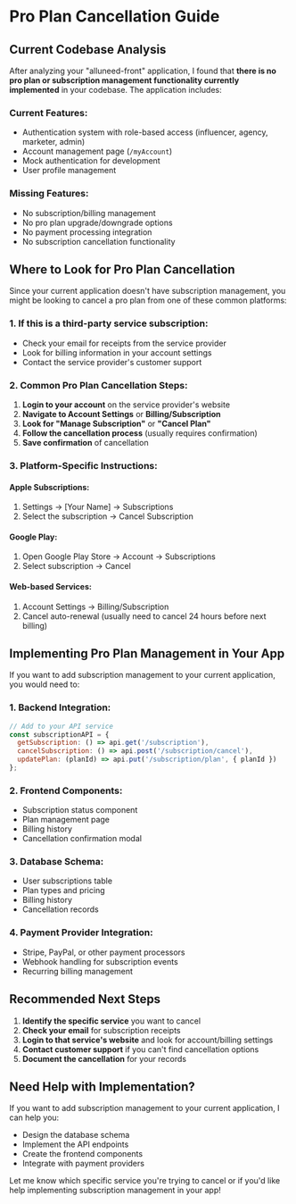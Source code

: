 # Pro Plan Cancellation Guide

## Current Codebase Analysis

After analyzing your "alluneed-front" application, I found that **there is no pro plan or subscription management functionality currently implemented** in your codebase. The application includes:

### Current Features:
- Authentication system with role-based access (influencer, agency, marketer, admin)
- Account management page (`/myAccount`)
- Mock authentication for development
- User profile management

### Missing Features:
- No subscription/billing management
- No pro plan upgrade/downgrade options
- No payment processing integration
- No subscription cancellation functionality

## Where to Look for Pro Plan Cancellation

Since your current application doesn't have subscription management, you might be looking to cancel a pro plan from one of these common platforms:

### 1. **If this is a third-party service subscription:**
- Check your email for receipts from the service provider
- Look for billing information in your account settings
- Contact the service provider's customer support

### 2. **Common Pro Plan Cancellation Steps:**
1. **Login to your account** on the service provider's website
2. **Navigate to Account Settings** or **Billing/Subscription**
3. **Look for "Manage Subscription"** or **"Cancel Plan"**
4. **Follow the cancellation process** (usually requires confirmation)
5. **Save confirmation** of cancellation

### 3. **Platform-Specific Instructions:**

#### Apple Subscriptions:
1. Settings → [Your Name] → Subscriptions
2. Select the subscription → Cancel Subscription

#### Google Play:
1. Open Google Play Store → Account → Subscriptions
2. Select subscription → Cancel

#### Web-based Services:
1. Account Settings → Billing/Subscription
2. Cancel auto-renewal (usually need to cancel 24 hours before next billing)

## Implementing Pro Plan Management in Your App

If you want to add subscription management to your current application, you would need to:

### 1. **Backend Integration:**
```javascript
// Add to your API service
const subscriptionAPI = {
  getSubscription: () => api.get('/subscription'),
  cancelSubscription: () => api.post('/subscription/cancel'),
  updatePlan: (planId) => api.put('/subscription/plan', { planId })
};
```

### 2. **Frontend Components:**
- Subscription status component
- Plan management page
- Billing history
- Cancellation confirmation modal

### 3. **Database Schema:**
- User subscriptions table
- Plan types and pricing
- Billing history
- Cancellation records

### 4. **Payment Provider Integration:**
- Stripe, PayPal, or other payment processors
- Webhook handling for subscription events
- Recurring billing management

## Recommended Next Steps

1. **Identify the specific service** you want to cancel
2. **Check your email** for subscription receipts
3. **Login to that service's website** and look for account/billing settings
4. **Contact customer support** if you can't find cancellation options
5. **Document the cancellation** for your records

## Need Help with Implementation?

If you want to add subscription management to your current application, I can help you:
- Design the database schema
- Implement the API endpoints
- Create the frontend components
- Integrate with payment providers

Let me know which specific service you're trying to cancel or if you'd like help implementing subscription management in your app!